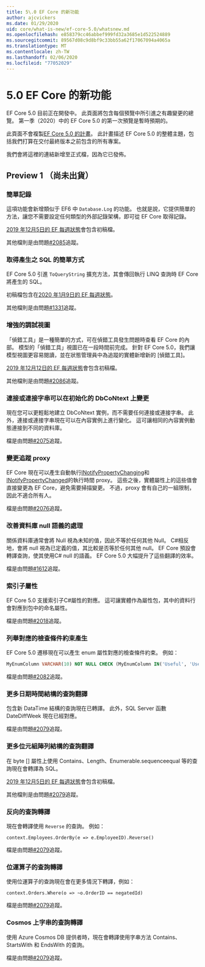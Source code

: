 ```yaml
---
title: 5\.0 EF Core 的新功能
author: ajcvickers
ms.date: 01/29/2020
uid: core/what-is-new/ef-core-5.0/whatsnew.md
ms.openlocfilehash: e858379cc46abbef999fd32a3685e1d522524889
ms.sourcegitcommit: 89567d08c9d8bf9c33bb55a62f17067094a4065a
ms.translationtype: MT
ms.contentlocale: zh-TW
ms.lasthandoff: 02/06/2020
ms.locfileid: "77052029"
---
```

# <a name="whats-new-in-ef-core-50"></a>5\.0 EF Core 的新功能

EF Core 5.0 目前正在開發中。
此頁面將包含每個預覽中所引進之有趣變更的總覽。
第一季（2020）中的 EF Core 5.0 的第一次預覽是暫時預期的。

此頁面不會複製[EF Core 5.0 的計畫](plan.md)。
此計畫描述 EF Core 5.0 的整體主題，包括我們打算在交付最終版本之前包含的所有專案。

我們會將這裡的連結新增至正式檔，因為它已發佈。

## <a name="preview-1-not-yet-shipped"></a>Preview 1 （尚未出貨）

### <a name="simple-logging"></a>簡單記錄

這項功能會新增類似于 EF6 中 `Database.Log` 的功能。
也就是說，它提供簡單的方法，讓您不需要設定任何類型的外部記錄架構，即可從 EF Core 取得記錄。

[2019 年12月5日的 EF 每週狀態](https://github.com/dotnet/efcore/issues/15403#issuecomment-562332863)會包含初稿檔。

其他檔則是由問題[#2085](https://github.com/aspnet/EntityFramework.Docs/issues/2085)追蹤。

### <a name="simple-way-to-get-generated-sql"></a>取得產生之 SQL 的簡單方式

EF Core 5.0 引進 `ToQueryString` 擴充方法，其會傳回執行 LINQ 查詢時 EF Core 將產生的 SQL。

初稿檔包含在[2020 年1月9日的 EF 每週狀態](https://github.com/dotnet/efcore/issues/19549#issuecomment-572823246)。

其他檔則是由問題[#1331](https://github.com/aspnet/EntityFramework.Docs/issues/1331)追蹤。

### <a name="enhanced-debug-views"></a>增強的調試視圖

「偵錯工具」是一種簡單的方式，可在偵錯工具發生問題時查看 EF Core 的內部。
模型的「偵錯工具」視圖已在一段時間前完成。
針對 EF Core 5.0，我們讓模型視圖更容易閱讀，並在狀態管理員中為追蹤的實體新增新的 [偵錯工具]。

[2019 年12月12日的 EF 每週狀態](https://github.com/dotnet/efcore/issues/15403#issuecomment-565196206)會包含初稿檔。

其他檔則是由問題[#2086](https://github.com/aspnet/EntityFramework.Docs/issues/2086)追蹤。

### <a name="connection-or-connection-string-can-be-changed-on-initialized-dbcontext"></a>連接或連接字串可以在初始化的 DbCoNtext 上變更

現在您可以更輕鬆地建立 DbCoNtext 實例，而不需要任何連接或連接字串。
此外，連接或連接字串現在可以在內容實例上進行變化。
這可讓相同的內容實例動態連接到不同的資料庫。

檔是由問題[#2075](https://github.com/aspnet/EntityFramework.Docs/issues/2075)追蹤。

### <a name="change-tracking-proxies"></a>變更追蹤 proxy

EF Core 現在可以產生自動執行[INotifyPropertyChanging](https://docs.microsoft.com/dotnet/api/system.componentmodel.inotifypropertychanging?view=netcore-3.1)和[INotifyPropertyChanged](https://docs.microsoft.com/dotnet/api/system.componentmodel.inotifypropertychanged?view=netcore-3.1)的執行時間 proxy。
這些之後，實體屬性上的這些值會直接變更為 EF Core，避免需要掃描變更。
不過，proxy 會有自己的一組限制，因此不適合所有人。

檔是由問題[#2076](https://github.com/aspnet/EntityFramework.Docs/issues/2076)追蹤。

### <a name="improved-handling-of-database-null-semantics"></a>改善資料庫 null 語義的處理

關係資料庫通常會將 Null 視為未知的值，因此不等於任何其他 Null。
C#相反地，會將 null 視為已定義的值，其比較是否等於任何其他 null。
EF Core 預設會轉譯查詢，使其使用C# null 的語義。
EF Core 5.0 大幅提升了這些翻譯的效率。

檔是由問題[#1612](https://github.com/aspnet/EntityFramework.Docs/issues/1612)追蹤。

### <a name="indexer-properties"></a>索引子屬性

EF Core 5.0 支援索引子C#屬性的對應。
這可讓實體作為屬性包，其中的資料行會對應到包中的命名屬性。

檔是由問題[#2018](https://github.com/aspnet/EntityFramework.Docs/issues/2018)追蹤。

### <a name="generation-of-check-constraints-for-enum-mappings"></a>列舉對應的檢查條件約束產生

EF Core 5.0 遷移現在可以產生 enum 屬性對應的檢查條件約束。
例如：

```SQL
MyEnumColumn VARCHAR(10) NOT NULL CHECK (MyEnumColumn IN('Useful', 'Useless', 'Unknown'))
```

檔是由問題[#2082](https://github.com/aspnet/EntityFramework.Docs/issues/2082)追蹤。

### <a name="query-translations-for-more-datetime-constructs"></a>更多日期時間結構的查詢翻譯

包含新 DataTime 結構的查詢現在已轉譯。
此外，SQL Server 函數 DateDiffWeek 現在已經對應。

檔是由問題[#2079](https://github.com/aspnet/EntityFramework.Docs/issues/2079)追蹤。

### <a name="query-translations-for-more-byte-array-constructs"></a>更多位元組陣列結構的查詢翻譯

在 byte [] 屬性上使用 Contains、Length、Enumerable.sequenceequal 等的查詢現在會轉譯為 SQL。

[2019 年12月5日的 EF 每週狀態](https://github.com/dotnet/efcore/issues/15403#issuecomment-562332863)會包含初稿檔。

其他檔則是由問題[#2079](https://github.com/aspnet/EntityFramework.Docs/issues/2079)追蹤。

### <a name="query-translation-for-reverse"></a>反向的查詢轉譯

現在會轉譯使用 `Reverse` 的查詢。
例如：

```CSharp
context.Employees.OrderBy(e => e.EmployeeID).Reverse()
```

檔是由問題[#2079](https://github.com/aspnet/EntityFramework.Docs/issues/2079)追蹤。

### <a name="query-translation-for-bitwise-operators"></a>位運算子的查詢轉譯

使用位運算子的查詢現在會在更多情況下轉譯，例如：

```CSharp
context.Orders.Where(o => ~o.OrderID == negatedId)
```

檔是由問題[#2079](https://github.com/aspnet/EntityFramework.Docs/issues/2079)追蹤。

### <a name="query-translation-for-strings-on-cosmos"></a>Cosmos 上字串的查詢轉譯

使用 Azure Cosmos DB 提供者時，現在會轉譯使用字串方法 Contains、StartsWith 和 EndsWith 的查詢。

檔是由問題[#2079](https://github.com/aspnet/EntityFramework.Docs/issues/2079)追蹤。

